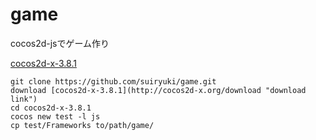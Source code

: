 # game
cocos2d-jsでゲーム作り

[cocos2d-x-3.8.1](http://cocos2d-x.org/download "download link")


    git clone https://github.com/suiryuki/game.git
    download [cocos2d-x-3.8.1](http://cocos2d-x.org/download "download link")
    cd cocos2d-x-3.8.1
    cocos new test -l js 
    cp test/Frameworks to/path/game/

  
